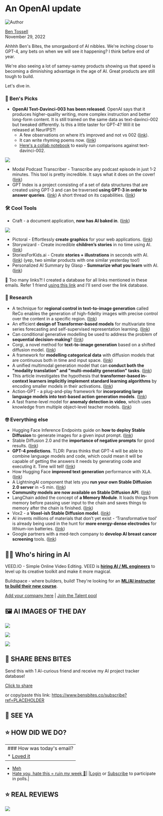 # An OpenAI update

![Author](https://media.beehiiv.com/cdn-cgi/image/format=auto,onerror=redirect/uploads/user/profile_picture/fc858b4d-39e3-4be1-abf4-2b55504e21a2/thumb_uJ4UYake_400x400.jpg)

[Ben Tossell](https://www.twitter.com/bentossell)  
November 29, 2022

Ahhhh Ben's Bites, the smorgasbord of AI nibbles. We're inching closer to GPT-4, any bets on when we will see it happening? I think before end of year.

We're also seeing a lot of samey-samey products showing us that speed is becoming a diminishing advantage in the age of AI. Great products are still tough to build.

Let's dive in.

### **🤌 Ben's Picks**

* **OpenAI Text-Davinci-003 has been released**. OpenAI says that it produces higher-quality writing, more complex instruction and better long-form content. It is still trained on the same data as text-davinci-002 but tweaked differently. Is this a little taster for GPT-4? Will it be released at NeurIPS?!
  * A few observations on where it’s improved and not vs 002 ([<u>link</u>](https://flight.beehiiv.net/v2/clicks/eyJhbGciOiJIUzI1NiIsInR5cCI6IkpXVCJ9.eyJ1cmwiOiJodHRwczovL3R3aXR0ZXIuY29tL2JsZW5ub25fL3N0YXR1cy8xNTk3Mzc0ODI2MzA1MzE4OTEyIiwicG9zdF9pZCI6IjQ3MDE4NjBlLWQ2YmMtNGUzNS04ZmNjLTdkNWI1MjIzNGZjZiIsInB1YmxpY2F0aW9uX2lkIjoiNDQ3ZjZlNjAtZTM2YS00NjQyLWI2ZjgtNDZiZWIxOTA0NWVjIiwidmlzaXRfdG9rZW4iOiJmNzQ2ZGZmOS0yMTc5LTQzNjctYjY4Mi1iYTk2NzVmMGFmNmUiLCJpYXQiOjE2NzQwMzE4NTUuOTg2LCJpc3MiOiJvcmNoaWQifQ.GRu3CaVaH6mPwHzoWgUSjL7OBRytB2IVzHcXxBqqqmU)).
  * It can write rhyming poems now. ([<u>link</u>](https://flight.beehiiv.net/v2/clicks/eyJhbGciOiJIUzI1NiIsInR5cCI6IkpXVCJ9.eyJ1cmwiOiJodHRwczovL3R3aXR0ZXIuY29tL2Vtb2xsaWNrL3N0YXR1cy8xNTk3NDI4OTkyMDM3OTUzNTM3IiwicG9zdF9pZCI6IjQ3MDE4NjBlLWQ2YmMtNGUzNS04ZmNjLTdkNWI1MjIzNGZjZiIsInB1YmxpY2F0aW9uX2lkIjoiNDQ3ZjZlNjAtZTM2YS00NjQyLWI2ZjgtNDZiZWIxOTA0NWVjIiwidmlzaXRfdG9rZW4iOiJmNzQ2ZGZmOS0yMTc5LTQzNjctYjY4Mi1iYTk2NzVmMGFmNmUiLCJpYXQiOjE2NzQwMzE4NTUuOTg2LCJpc3MiOiJvcmNoaWQifQ.0--Zpy0cAY3Wbzrg5Bkm1A4VfHHJ7jTiMoHHFer_xEQ))
  * [<u>Here's a collab notebook</u>](https://flight.beehiiv.net/v2/clicks/eyJhbGciOiJIUzI1NiIsInR5cCI6IkpXVCJ9.eyJ1cmwiOiJodHRwczovL2NvbGFiLnJlc2VhcmNoLmdvb2dsZS5jb20vZHJpdmUvMWF0ejR4ZlpMcElISktEMmtmMzhXbnhIdjYxWFUtZHdiI3Njcm9sbFRvPUF3TXZPQkNFRG94QyIsInBvc3RfaWQiOiI0NzAxODYwZS1kNmJjLTRlMzUtOGZjYy03ZDViNTIyMzRmY2YiLCJwdWJsaWNhdGlvbl9pZCI6IjQ0N2Y2ZTYwLWUzNmEtNDY0Mi1iNmY4LTQ2YmViMTkwNDVlYyIsInZpc2l0X3Rva2VuIjoiZjc0NmRmZjktMjE3OS00MzY3LWI2ODItYmE5Njc1ZjBhZjZlIiwiaWF0IjoxNjc0MDMxODU1Ljk4NiwiaXNzIjoib3JjaGlkIn0.t7W66Em5c1dye8GYwsIvyFjSEyF_fkmM-zbMlRXlfvQ) to easily run comparisons against text-davinci-002.

![](https://media.beehiiv.com/cdn-cgi/image/format=auto,onerror=redirect/uploads/asset/file/5a766c45-a867-4b40-9d14-30b1ebe8bc48/FiszLtZXoAAz2FD.png)

* Modal Podcast Transcriber - Transcribe any podcast episode in just 1-2 minutes. This tool is pretty incredible. It says what it does on the cover! ([<u>link</u>](https://flight.beehiiv.net/v2/clicks/eyJhbGciOiJIUzI1NiIsInR5cCI6IkpXVCJ9.eyJ1cmwiOiJodHRwczovL21vZGFsLmNvbS9kb2NzL2d1aWRlL3doaXNwZXItdHJhbnNjcmliZXIiLCJwb3N0X2lkIjoiNDcwMTg2MGUtZDZiYy00ZTM1LThmY2MtN2Q1YjUyMjM0ZmNmIiwicHVibGljYXRpb25faWQiOiI0NDdmNmU2MC1lMzZhLTQ2NDItYjZmOC00NmJlYjE5MDQ1ZWMiLCJ2aXNpdF90b2tlbiI6ImY3NDZkZmY5LTIxNzktNDM2Ny1iNjgyLWJhOTY3NWYwYWY2ZSIsImlhdCI6MTY3NDAzMTg1NS45ODYsImlzcyI6Im9yY2hpZCJ9.ksL_0kGOa3JuFOXW4tRZCHail-mu-PVsgUT-aP0L4XY))
* GPT Index is a project consisting of a set of data structures that are created using GPT-3 and can be traversed **using GPT-3 in order to answer queries**. ([<u>link</u>](https://flight.beehiiv.net/v2/clicks/eyJhbGciOiJIUzI1NiIsInR5cCI6IkpXVCJ9.eyJ1cmwiOiJodHRwczovL2dpdGh1Yi5jb20vamVycnlqbGl1L2dwdF9pbmRleCIsInBvc3RfaWQiOiI0NzAxODYwZS1kNmJjLTRlMzUtOGZjYy03ZDViNTIyMzRmY2YiLCJwdWJsaWNhdGlvbl9pZCI6IjQ0N2Y2ZTYwLWUzNmEtNDY0Mi1iNmY4LTQ2YmViMTkwNDVlYyIsInZpc2l0X3Rva2VuIjoiZjc0NmRmZjktMjE3OS00MzY3LWI2ODItYmE5Njc1ZjBhZjZlIiwiaWF0IjoxNjc0MDMxODU1Ljk4NiwiaXNzIjoib3JjaGlkIn0.TMCESarQqMSUOMc8dGaUHlLvJTYgLXS0aB0m-XAC7fI)) A short thread on its capabilities. ([<u>link</u>](https://flight.beehiiv.net/v2/clicks/eyJhbGciOiJIUzI1NiIsInR5cCI6IkpXVCJ9.eyJ1cmwiOiJodHRwczovL3R3aXR0ZXIuY29tL2plcnJ5amxpdTAvc3RhdHVzLzE1OTY5MzUxNzYwODQzMjg0NDkiLCJwb3N0X2lkIjoiNDcwMTg2MGUtZDZiYy00ZTM1LThmY2MtN2Q1YjUyMjM0ZmNmIiwicHVibGljYXRpb25faWQiOiI0NDdmNmU2MC1lMzZhLTQ2NDItYjZmOC00NmJlYjE5MDQ1ZWMiLCJ2aXNpdF90b2tlbiI6ImY3NDZkZmY5LTIxNzktNDM2Ny1iNjgyLWJhOTY3NWYwYWY2ZSIsImlhdCI6MTY3NDAzMTg1NS45ODYsImlzcyI6Im9yY2hpZCJ9.1njsNuQeEU7Y5zy7SAyrARas14wqzdNTB4hVJt2CzXg))

### **🛠️ Cool Tools**

* Craft - a document application, **now has AI baked in**. ([<u>link</u>](https://flight.beehiiv.net/v2/clicks/eyJhbGciOiJIUzI1NiIsInR5cCI6IkpXVCJ9.eyJ1cmwiOiJodHRwczovL3d3dy5jcmFmdC5kby9ibG9nL2NyYWZ0LWFzc2lzdGFudC1mdXR1cmUtYWkiLCJwb3N0X2lkIjoiNDcwMTg2MGUtZDZiYy00ZTM1LThmY2MtN2Q1YjUyMjM0ZmNmIiwicHVibGljYXRpb25faWQiOiI0NDdmNmU2MC1lMzZhLTQ2NDItYjZmOC00NmJlYjE5MDQ1ZWMiLCJ2aXNpdF90b2tlbiI6ImY3NDZkZmY5LTIxNzktNDM2Ny1iNjgyLWJhOTY3NWYwYWY2ZSIsImlhdCI6MTY3NDAzMTg1NS45ODYsImlzcyI6Im9yY2hpZCJ9.nZ_F1UuaRWkLFAWRtj5ys79BADlC0G88y9wyJyCgFcc))

![](https://media.beehiiv.com/cdn-cgi/image/format=auto,onerror=redirect/uploads/asset/file/6f98ca5c-0c98-4105-ba5b-e3a9403bb803/ezgif.com-gif-maker__34_.gif)

* Pictoral - Effortlessly **create graphics** for your web applications. ([<u>link</u>](https://flight.beehiiv.net/v2/clicks/eyJhbGciOiJIUzI1NiIsInR5cCI6IkpXVCJ9.eyJ1cmwiOiJodHRwczovL3d3dy5waWN0b3JpYWwuYWkvIiwicG9zdF9pZCI6IjQ3MDE4NjBlLWQ2YmMtNGUzNS04ZmNjLTdkNWI1MjIzNGZjZiIsInB1YmxpY2F0aW9uX2lkIjoiNDQ3ZjZlNjAtZTM2YS00NjQyLWI2ZjgtNDZiZWIxOTA0NWVjIiwidmlzaXRfdG9rZW4iOiJmNzQ2ZGZmOS0yMTc5LTQzNjctYjY4Mi1iYTk2NzVmMGFmNmUiLCJpYXQiOjE2NzQwMzE4NTUuOTg2LCJpc3MiOiJvcmNoaWQifQ.31l9vHBqfdYB71xjgxK2gEGU3uSw0W3aHLOB0lVeR1E))
* Storywizard - Create incredible **children’s stories** in no time using AI. ([<u>link</u>](https://flight.beehiiv.net/v2/clicks/eyJhbGciOiJIUzI1NiIsInR5cCI6IkpXVCJ9.eyJ1cmwiOiJodHRwczovL3d3dy5zdG9yeXdpemFyZC5haS8iLCJwb3N0X2lkIjoiNDcwMTg2MGUtZDZiYy00ZTM1LThmY2MtN2Q1YjUyMjM0ZmNmIiwicHVibGljYXRpb25faWQiOiI0NDdmNmU2MC1lMzZhLTQ2NDItYjZmOC00NmJlYjE5MDQ1ZWMiLCJ2aXNpdF90b2tlbiI6ImY3NDZkZmY5LTIxNzktNDM2Ny1iNjgyLWJhOTY3NWYwYWY2ZSIsImlhdCI6MTY3NDAzMTg1NS45ODYsImlzcyI6Im9yY2hpZCJ9.Uxl0dW828x2AXqweWO35Gyhlbao7p7Q9uip131fsqXQ))
* StoriesForKids.ai - Create **stories + illustrations** in seconds with AI. ([<u>link</u>](https://flight.beehiiv.net/v2/clicks/eyJhbGciOiJIUzI1NiIsInR5cCI6IkpXVCJ9.eyJ1cmwiOiJodHRwczovL3d3dy5zdG9yaWVzZm9ya2lkcy5haS8iLCJwb3N0X2lkIjoiNDcwMTg2MGUtZDZiYy00ZTM1LThmY2MtN2Q1YjUyMjM0ZmNmIiwicHVibGljYXRpb25faWQiOiI0NDdmNmU2MC1lMzZhLTQ2NDItYjZmOC00NmJlYjE5MDQ1ZWMiLCJ2aXNpdF90b2tlbiI6ImY3NDZkZmY5LTIxNzktNDM2Ny1iNjgyLWJhOTY3NWYwYWY2ZSIsImlhdCI6MTY3NDAzMTg1NS45ODYsImlzcyI6Im9yY2hpZCJ9.rAeLVnDgRECULBvP3STrihrX-q383j7vMIoBDA7-N3E)) (yep, two similar products with one similar yesterday too!)
* Personalized AI Summary by Glasp - **Summarize what you learn** with AI. ([<u>link</u>](https://flight.beehiiv.net/v2/clicks/eyJhbGciOiJIUzI1NiIsInR5cCI6IkpXVCJ9.eyJ1cmwiOiJodHRwczovL2dsYXNwLmNvL2FpLXN1bW1hcnkiLCJwb3N0X2lkIjoiNDcwMTg2MGUtZDZiYy00ZTM1LThmY2MtN2Q1YjUyMjM0ZmNmIiwicHVibGljYXRpb25faWQiOiI0NDdmNmU2MC1lMzZhLTQ2NDItYjZmOC00NmJlYjE5MDQ1ZWMiLCJ2aXNpdF90b2tlbiI6ImY3NDZkZmY5LTIxNzktNDM2Ny1iNjgyLWJhOTY3NWYwYWY2ZSIsImlhdCI6MTY3NDAzMTg1NS45ODYsImlzcyI6Im9yY2hpZCJ9.qpDJXONByumHpV23EzT5q9kVaI9guEQR9M-ufZ2_p9s))

👋 Too many links?! I created a database for all links mentioned in these emails. Refer 1 friend [using this link](https://flight.beehiiv.net/v2/clicks/eyJhbGciOiJIUzI1NiIsInR5cCI6IkpXVCJ9.eyJ1cmwiOiJodHRwczovL3d3dy5iZW5zYml0ZXMuY28vc3Vic2NyaWJlP3JlZj1QTEFDRUhPTERFUiIsInBvc3RfaWQiOiI0NzAxODYwZS1kNmJjLTRlMzUtOGZjYy03ZDViNTIyMzRmY2YiLCJwdWJsaWNhdGlvbl9pZCI6IjQ0N2Y2ZTYwLWUzNmEtNDY0Mi1iNmY4LTQ2YmViMTkwNDVlYyIsInZpc2l0X3Rva2VuIjoiZjc0NmRmZjktMjE3OS00MzY3LWI2ODItYmE5Njc1ZjBhZjZlIiwiaWF0IjoxNjc0MDMxODU1Ljk4NiwiaXNzIjoib3JjaGlkIn0.0gFK2WiRLygjH70WTm9auIOKG4Mm1FCaUvQhaVBHfwY) and I'll send over the link database.

### **🔬 Research**

* A technique for **regional control in text-to-image generation** called ReCo enables the generation of high-fidelity images with precise control over the content in a specific region. ([<u>link</u>](https://flight.beehiiv.net/v2/clicks/eyJhbGciOiJIUzI1NiIsInR5cCI6IkpXVCJ9.eyJ1cmwiOiJodHRwczovL2FyeGl2Lm9yZy9hYnMvMjIxMS4xNTUxOCIsInBvc3RfaWQiOiI0NzAxODYwZS1kNmJjLTRlMzUtOGZjYy03ZDViNTIyMzRmY2YiLCJwdWJsaWNhdGlvbl9pZCI6IjQ0N2Y2ZTYwLWUzNmEtNDY0Mi1iNmY4LTQ2YmViMTkwNDVlYyIsInZpc2l0X3Rva2VuIjoiZjc0NmRmZjktMjE3OS00MzY3LWI2ODItYmE5Njc1ZjBhZjZlIiwiaWF0IjoxNjc0MDMxODU1Ljk4NiwiaXNzIjoib3JjaGlkIn0.VKtNsmQaYg3zFdH5OcxZMk8Eb8eGMiUrVUXOX3FfJwI))
* An efficient **design of Transformer-based models** for multivariate time series forecasting and self-supervised representation learning. ([<u>link</u>](https://flight.beehiiv.net/v2/clicks/eyJhbGciOiJIUzI1NiIsInR5cCI6IkpXVCJ9.eyJ1cmwiOiJodHRwczovL2FyeGl2Lm9yZy9hYnMvMjIxMS4xNDczMCIsInBvc3RfaWQiOiI0NzAxODYwZS1kNmJjLTRlMzUtOGZjYy03ZDViNTIyMzRmY2YiLCJwdWJsaWNhdGlvbl9pZCI6IjQ0N2Y2ZTYwLWUzNmEtNDY0Mi1iNmY4LTQ2YmViMTkwNDVlYyIsInZpc2l0X3Rva2VuIjoiZjc0NmRmZjktMjE3OS00MzY3LWI2ODItYmE5Njc1ZjBhZjZlIiwiaWF0IjoxNjc0MDMxODU1Ljk4NiwiaXNzIjoib3JjaGlkIn0.iKAlQdU9ytCtsJRUuVyChF4o7WPFwaBvQEDU0nP_KDY))
* Can conditional generative modelling be used to address the problem of **sequential decision-making**? ([<u>link</u>](https://flight.beehiiv.net/v2/clicks/eyJhbGciOiJIUzI1NiIsInR5cCI6IkpXVCJ9.eyJ1cmwiOiJodHRwczovL2FudXJhZ2FqYXkuZ2l0aHViLmlvL2RlY2lzaW9uLWRpZmZ1c2VyLyIsInBvc3RfaWQiOiI0NzAxODYwZS1kNmJjLTRlMzUtOGZjYy03ZDViNTIyMzRmY2YiLCJwdWJsaWNhdGlvbl9pZCI6IjQ0N2Y2ZTYwLWUzNmEtNDY0Mi1iNmY4LTQ2YmViMTkwNDVlYyIsInZpc2l0X3Rva2VuIjoiZjc0NmRmZjktMjE3OS00MzY3LWI2ODItYmE5Njc1ZjBhZjZlIiwiaWF0IjoxNjc0MDMxODU1Ljk4NiwiaXNzIjoib3JjaGlkIn0.SKG9v0TN9qss1L0OwzJ8_IE-dA7GgyTM6TrgwkZewRM))
* Corgi, a novel method for **text-to-image generation** based on a shifted diffusion model. ([<u>link</u>](https://flight.beehiiv.net/v2/clicks/eyJhbGciOiJIUzI1NiIsInR5cCI6IkpXVCJ9.eyJ1cmwiOiJodHRwczovL2FyeGl2Lm9yZy9hYnMvMjIxMS4xNTM4OCIsInBvc3RfaWQiOiI0NzAxODYwZS1kNmJjLTRlMzUtOGZjYy03ZDViNTIyMzRmY2YiLCJwdWJsaWNhdGlvbl9pZCI6IjQ0N2Y2ZTYwLWUzNmEtNDY0Mi1iNmY4LTQ2YmViMTkwNDVlYyIsInZpc2l0X3Rva2VuIjoiZjc0NmRmZjktMjE3OS00MzY3LWI2ODItYmE5Njc1ZjBhZjZlIiwiaWF0IjoxNjc0MDMxODU1Ljk4NiwiaXNzIjoib3JjaGlkIn0._6dIhGPo-H4kT9uD2vT7cfj9LbM7FY9L_u_JmY0Qikk))
* A framework for **modelling categorical data** with diffusion models that are continuous both in time and input space. ([<u>link</u>](https://flight.beehiiv.net/v2/clicks/eyJhbGciOiJIUzI1NiIsInR5cCI6IkpXVCJ9.eyJ1cmwiOiJodHRwczovL2FyeGl2Lm9yZy9hYnMvMjIxMS4xNTA4OSIsInBvc3RfaWQiOiI0NzAxODYwZS1kNmJjLTRlMzUtOGZjYy03ZDViNTIyMzRmY2YiLCJwdWJsaWNhdGlvbl9pZCI6IjQ0N2Y2ZTYwLWUzNmEtNDY0Mi1iNmY4LTQ2YmViMTkwNDVlYyIsInZpc2l0X3Rva2VuIjoiZjc0NmRmZjktMjE3OS00MzY3LWI2ODItYmE5Njc1ZjBhZjZlIiwiaWF0IjoxNjc0MDMxODU1Ljk4NiwiaXNzIjoib3JjaGlkIn0.YhmaYzlySNN-rdDLvjhXP5Y4suv73SMkUzgrV1BCNhE))
* A unified multimodal generation model that can **conduct both the "modality translation" and "multi-modality generation" tasks**. ([<u>link</u>](https://flight.beehiiv.net/v2/clicks/eyJhbGciOiJIUzI1NiIsInR5cCI6IkpXVCJ9.eyJ1cmwiOiJodHRwczovL2FyeGl2Lm9yZy9hYnMvMjIxMS4xNDg0MiIsInBvc3RfaWQiOiI0NzAxODYwZS1kNmJjLTRlMzUtOGZjYy03ZDViNTIyMzRmY2YiLCJwdWJsaWNhdGlvbl9pZCI6IjQ0N2Y2ZTYwLWUzNmEtNDY0Mi1iNmY4LTQ2YmViMTkwNDVlYyIsInZpc2l0X3Rva2VuIjoiZjc0NmRmZjktMjE3OS00MzY3LWI2ODItYmE5Njc1ZjBhZjZlIiwiaWF0IjoxNjc0MDMxODU1Ljk4NiwiaXNzIjoib3JjaGlkIn0._4-rthe35yYd06xL-nYdcfirsAwyPSwdZdguLlXzBJg))
* This article investigates the hypothesis that **transformer-based in-context learners implicitly implement standard learning algorithms** by encoding smaller models in their activations. ([<u>link</u>](https://flight.beehiiv.net/v2/clicks/eyJhbGciOiJIUzI1NiIsInR5cCI6IkpXVCJ9.eyJ1cmwiOiJodHRwczovL2FyeGl2Lm9yZy9hYnMvMjIxMS4xNTY2MSIsInBvc3RfaWQiOiI0NzAxODYwZS1kNmJjLTRlMzUtOGZjYy03ZDViNTIyMzRmY2YiLCJwdWJsaWNhdGlvbl9pZCI6IjQ0N2Y2ZTYwLWUzNmEtNDY0Mi1iNmY4LTQ2YmViMTkwNDVlYyIsInZpc2l0X3Rva2VuIjoiZjc0NmRmZjktMjE3OS00MzY3LWI2ODItYmE5Njc1ZjBhZjZlIiwiaWF0IjoxNjc0MDMxODU1Ljk4NywiaXNzIjoib3JjaGlkIn0.Hpw-AbCwlCn8NAy4WhQMa4sMZ9I3AWGBPEkcIAH3zoc))
* Action-GPT - a plug-and-play framework for **incorporating large language models into text-based action generation models**. ([<u>link</u>](https://flight.beehiiv.net/v2/clicks/eyJhbGciOiJIUzI1NiIsInR5cCI6IkpXVCJ9.eyJ1cmwiOiJodHRwczovL2FjdGlvbmdwdC5naXRodWIuaW8vIiwicG9zdF9pZCI6IjQ3MDE4NjBlLWQ2YmMtNGUzNS04ZmNjLTdkNWI1MjIzNGZjZiIsInB1YmxpY2F0aW9uX2lkIjoiNDQ3ZjZlNjAtZTM2YS00NjQyLWI2ZjgtNDZiZWIxOTA0NWVjIiwidmlzaXRfdG9rZW4iOiJmNzQ2ZGZmOS0yMTc5LTQzNjctYjY4Mi1iYTk2NzVmMGFmNmUiLCJpYXQiOjE2NzQwMzE4NTUuOTg3LCJpc3MiOiJvcmNoaWQifQ.fwr50W6T9Uft1EbNKdfVYZNDaa_C1IYF7__h5vwm-l0))
* A fast frame-level model for **anomaly detection in video**, which uses knowledge from multiple object-level teacher models. ([<u>link</u>](https://flight.beehiiv.net/v2/clicks/eyJhbGciOiJIUzI1NiIsInR5cCI6IkpXVCJ9.eyJ1cmwiOiJodHRwczovL2FyeGl2Lm9yZy9hYnMvMjIxMS4xNTU5NyIsInBvc3RfaWQiOiI0NzAxODYwZS1kNmJjLTRlMzUtOGZjYy03ZDViNTIyMzRmY2YiLCJwdWJsaWNhdGlvbl9pZCI6IjQ0N2Y2ZTYwLWUzNmEtNDY0Mi1iNmY4LTQ2YmViMTkwNDVlYyIsInZpc2l0X3Rva2VuIjoiZjc0NmRmZjktMjE3OS00MzY3LWI2ODItYmE5Njc1ZjBhZjZlIiwiaWF0IjoxNjc0MDMxODU1Ljk4NywiaXNzIjoib3JjaGlkIn0.QJPNrx_GOjQZ1q7U9gfQ66-FuG8kPZTkjGXpmUJt3K8))

### **🤓 Everything else**

* Hugging Face Inference Endpoints guide on **how to deploy Stable Diffusion** to generate images for a given input prompt. ([<u>link</u>](https://flight.beehiiv.net/v2/clicks/eyJhbGciOiJIUzI1NiIsInR5cCI6IkpXVCJ9.eyJ1cmwiOiJodHRwczovL3d3dy5waGlsc2NobWlkLmRlL3N0YWJsZS1kaWZmdXNpb24taW5mZXJlbmNlLWVuZHBvaW50cyIsInBvc3RfaWQiOiI0NzAxODYwZS1kNmJjLTRlMzUtOGZjYy03ZDViNTIyMzRmY2YiLCJwdWJsaWNhdGlvbl9pZCI6IjQ0N2Y2ZTYwLWUzNmEtNDY0Mi1iNmY4LTQ2YmViMTkwNDVlYyIsInZpc2l0X3Rva2VuIjoiZjc0NmRmZjktMjE3OS00MzY3LWI2ODItYmE5Njc1ZjBhZjZlIiwiaWF0IjoxNjc0MDMxODU1Ljk4NywiaXNzIjoib3JjaGlkIn0.4g9pcKHG6zCi-YSU2v9qy-vnjbaT1EgC8Uhv-puZ6gM))
* Stable Diffusion 2.0 and the **importance of negative prompts** for good results. ([<u>link</u>](https://flight.beehiiv.net/v2/clicks/eyJhbGciOiJIUzI1NiIsInR5cCI6IkpXVCJ9.eyJ1cmwiOiJodHRwczovL21pbmltYXhpci5jb20vMjAyMi8xMS9zdGFibGUtZGlmZnVzaW9uLW5lZ2F0aXZlLXByb21wdC8iLCJwb3N0X2lkIjoiNDcwMTg2MGUtZDZiYy00ZTM1LThmY2MtN2Q1YjUyMjM0ZmNmIiwicHVibGljYXRpb25faWQiOiI0NDdmNmU2MC1lMzZhLTQ2NDItYjZmOC00NmJlYjE5MDQ1ZWMiLCJ2aXNpdF90b2tlbiI6ImY3NDZkZmY5LTIxNzktNDM2Ny1iNjgyLWJhOTY3NWYwYWY2ZSIsImlhdCI6MTY3NDAzMTg1NS45ODcsImlzcyI6Im9yY2hpZCJ9._j1jbCxhn1ZSLltpKd_gdj_8IguIZCraxCd-HXgE288))
* **GPT-4 predictions**. TLDR: Paras thinks that GPT-4 will be able to combine language models and code, which could mean it will be capable of getting the answers it needs by generating code and executing it. Time will tell! ([<u>link</u>](https://flight.beehiiv.net/v2/clicks/eyJhbGciOiJIUzI1NiIsInR5cCI6IkpXVCJ9.eyJ1cmwiOiJodHRwczovL3R3aXR0ZXIuY29tL3BhcmFzY2hvcHJhL3N0YXR1cy8xNTk2NzYyNjc1NzEwOTE4NjU2IiwicG9zdF9pZCI6IjQ3MDE4NjBlLWQ2YmMtNGUzNS04ZmNjLTdkNWI1MjIzNGZjZiIsInB1YmxpY2F0aW9uX2lkIjoiNDQ3ZjZlNjAtZTM2YS00NjQyLWI2ZjgtNDZiZWIxOTA0NWVjIiwidmlzaXRfdG9rZW4iOiJmNzQ2ZGZmOS0yMTc5LTQzNjctYjY4Mi1iYTk2NzVmMGFmNmUiLCJpYXQiOjE2NzQwMzE4NTUuOTg3LCJpc3MiOiJvcmNoaWQifQ.h7p8z5ezCMskhq_ruuQ3KBMD9DLtq9HCZ5SUYVK6BPg))
* How Hugging Face **improved text generation** performance with XLA. ([<u>link</u>](https://flight.beehiiv.net/v2/clicks/eyJhbGciOiJIUzI1NiIsInR5cCI6IkpXVCJ9.eyJ1cmwiOiJodHRwczovL2Jsb2cudGVuc29yZmxvdy5vcmcvMjAyMi8xMS9ob3ctaHVnZ2luZy1mYWNlLWltcHJvdmVkLXRleHQtZ2VuZXJhdGlvbi1wZXJmb3JtYW5jZS13aXRoLXhsYS5odG1sIiwicG9zdF9pZCI6IjQ3MDE4NjBlLWQ2YmMtNGUzNS04ZmNjLTdkNWI1MjIzNGZjZiIsInB1YmxpY2F0aW9uX2lkIjoiNDQ3ZjZlNjAtZTM2YS00NjQyLWI2ZjgtNDZiZWIxOTA0NWVjIiwidmlzaXRfdG9rZW4iOiJmNzQ2ZGZmOS0yMTc5LTQzNjctYjY4Mi1iYTk2NzVmMGFmNmUiLCJpYXQiOjE2NzQwMzE4NTUuOTg3LCJpc3MiOiJvcmNoaWQifQ.5mL0wlyl53xMAYFDAtEEP0pRRngXS6kSjGKjaYKV9kg))
* A LightningAI component that lets you **run your own Stable Diffusion 2.0 server** in ~5 min. ([<u>link</u>](https://flight.beehiiv.net/v2/clicks/eyJhbGciOiJIUzI1NiIsInR5cCI6IkpXVCJ9.eyJ1cmwiOiJodHRwczovL3R3aXR0ZXIuY29tL3Jhc2J0L3N0YXR1cy8xNTk3MjQ2MTk4MzI2MzQxNjM0IiwicG9zdF9pZCI6IjQ3MDE4NjBlLWQ2YmMtNGUzNS04ZmNjLTdkNWI1MjIzNGZjZiIsInB1YmxpY2F0aW9uX2lkIjoiNDQ3ZjZlNjAtZTM2YS00NjQyLWI2ZjgtNDZiZWIxOTA0NWVjIiwidmlzaXRfdG9rZW4iOiJmNzQ2ZGZmOS0yMTc5LTQzNjctYjY4Mi1iYTk2NzVmMGFmNmUiLCJpYXQiOjE2NzQwMzE4NTUuOTg3LCJpc3MiOiJvcmNoaWQifQ.pQgVyEK6IlEtNc3nubWYZxl0JUPAVoWy8x-mIzDFIf0))
* **Community models are now available on Stable Diffusion API**. ([<u>link</u>](https://flight.beehiiv.net/v2/clicks/eyJhbGciOiJIUzI1NiIsInR5cCI6IkpXVCJ9.eyJ1cmwiOiJodHRwczovL3N0YWJsZWRpZmZ1c2lvbmFwaS5jb20vbW9kZWxzIiwicG9zdF9pZCI6IjQ3MDE4NjBlLWQ2YmMtNGUzNS04ZmNjLTdkNWI1MjIzNGZjZiIsInB1YmxpY2F0aW9uX2lkIjoiNDQ3ZjZlNjAtZTM2YS00NjQyLWI2ZjgtNDZiZWIxOTA0NWVjIiwidmlzaXRfdG9rZW4iOiJmNzQ2ZGZmOS0yMTc5LTQzNjctYjY4Mi1iYTk2NzVmMGFmNmUiLCJpYXQiOjE2NzQwMzE4NTUuOTg3LCJpc3MiOiJvcmNoaWQifQ.ptjKPRQl5T7zUg50brDjvA_U6Q-QgxcZm8aFLkZ5uvA))
* LangChain added the concept of **a Memory Module**. It loads things from memory before passing user input to the chain and saves things to memory after the chain is finished. ([<u>link</u>](https://flight.beehiiv.net/v2/clicks/eyJhbGciOiJIUzI1NiIsInR5cCI6IkpXVCJ9.eyJ1cmwiOiJodHRwczovL3R3aXR0ZXIuY29tL0xhbmdDaGFpbkFJL3N0YXR1cy8xNTk3Mjg1MDM3NjAyMzE2Mjg4IiwicG9zdF9pZCI6IjQ3MDE4NjBlLWQ2YmMtNGUzNS04ZmNjLTdkNWI1MjIzNGZjZiIsInB1YmxpY2F0aW9uX2lkIjoiNDQ3ZjZlNjAtZTM2YS00NjQyLWI2ZjgtNDZiZWIxOTA0NWVjIiwidmlzaXRfdG9rZW4iOiJmNzQ2ZGZmOS0yMTc5LTQzNjctYjY4Mi1iYTk2NzVmMGFmNmUiLCJpYXQiOjE2NzQwMzE4NTUuOTg3LCJpc3MiOiJvcmNoaWQifQ.2jkXUnLmEYLSJPyd_qxbr0PlKO__Ldx31kgpwIREQX4))
* Vox2 - a **Voxel-ish Stable Diffusion model**. ([<u>link</u>](https://flight.beehiiv.net/v2/clicks/eyJhbGciOiJIUzI1NiIsInR5cCI6IkpXVCJ9.eyJ1cmwiOiJodHRwczovL2h1Z2dpbmdmYWNlLmNvL3BsYXNtby92b3gyIiwicG9zdF9pZCI6IjQ3MDE4NjBlLWQ2YmMtNGUzNS04ZmNjLTdkNWI1MjIzNGZjZiIsInB1YmxpY2F0aW9uX2lkIjoiNDQ3ZjZlNjAtZTM2YS00NjQyLWI2ZjgtNDZiZWIxOTA0NWVjIiwidmlzaXRfdG9rZW4iOiJmNzQ2ZGZmOS0yMTc5LTQzNjctYjY4Mi1iYTk2NzVmMGFmNmUiLCJpYXQiOjE2NzQwMzE4NTUuOTg3LCJpc3MiOiJvcmNoaWQifQ.F6lcQgzX85uk43aGp8LBvRr-_e5-T6N7fX50S_Mda9Q))
* AI invents millions of materials that don’t yet exist - ‘Transformative tool’ is already being used in the hunt for **more energy-dense electrodes** for lithium-ion batteries. ([<u>link</u>](https://flight.beehiiv.net/v2/clicks/eyJhbGciOiJIUzI1NiIsInR5cCI6IkpXVCJ9.eyJ1cmwiOiJodHRwczovL3d3dy5pbmRlcGVuZGVudC5jby51ay90ZWNoL2FpLW5hbm9tYXRlcmlhbHMtYXJ0aWZpY2lhbC1pbnRlbGxpZ2VuY2UtYmF0dGVyaWVzLWIyMjM0NTMxLmh0bWwiLCJwb3N0X2lkIjoiNDcwMTg2MGUtZDZiYy00ZTM1LThmY2MtN2Q1YjUyMjM0ZmNmIiwicHVibGljYXRpb25faWQiOiI0NDdmNmU2MC1lMzZhLTQ2NDItYjZmOC00NmJlYjE5MDQ1ZWMiLCJ2aXNpdF90b2tlbiI6ImY3NDZkZmY5LTIxNzktNDM2Ny1iNjgyLWJhOTY3NWYwYWY2ZSIsImlhdCI6MTY3NDAzMTg1NS45ODcsImlzcyI6Im9yY2hpZCJ9.3GRyiktE2qhSAVJuVIToPnyKuBYNUZljM9uWhkfJQmg))
* Google partners with a med-tech company to **develop AI breast cancer screening** tools. ([<u>link</u>](https://flight.beehiiv.net/v2/clicks/eyJhbGciOiJIUzI1NiIsInR5cCI6IkpXVCJ9.eyJ1cmwiOiJodHRwczovL3d3dy50aGV2ZXJnZS5jb20vMjAyMi8xMS8yOC8yMzQ4MTk2Ny9nb29nbGUtcGFydG5lcnMtaWNhZC1tZWQtdGVjaC1haS1icmVhc3QtY2FuY2VyLXNjcmVlbmluZyIsInBvc3RfaWQiOiI0NzAxODYwZS1kNmJjLTRlMzUtOGZjYy03ZDViNTIyMzRmY2YiLCJwdWJsaWNhdGlvbl9pZCI6IjQ0N2Y2ZTYwLWUzNmEtNDY0Mi1iNmY4LTQ2YmViMTkwNDVlYyIsInZpc2l0X3Rva2VuIjoiZjc0NmRmZjktMjE3OS00MzY3LWI2ODItYmE5Njc1ZjBhZjZlIiwiaWF0IjoxNjc0MDMxODU1Ljk4NywiaXNzIjoib3JjaGlkIn0.KbIjb50C-0d_QYuWqhSTsRGDVm8CvnPqjDxgSrrct2g))

## **🧑‍💻 Who's hiring in AI**

VEED.IO - Simple Online Video Editing. VEED is **[hiring AI / ML engineers](https://flight.beehiiv.net/v2/clicks/eyJhbGciOiJIUzI1NiIsInR5cCI6IkpXVCJ9.eyJ1cmwiOiJodHRwczovL3ZlZWQudGVhbXRhaWxvci5jb20vam9icy8yMTQ1NTI2LXNlbmlvci1zb2Z0d2FyZS1lbmdpbmVlci1haS10ZWFtIiwicG9zdF9pZCI6IjQ3MDE4NjBlLWQ2YmMtNGUzNS04ZmNjLTdkNWI1MjIzNGZjZiIsInB1YmxpY2F0aW9uX2lkIjoiNDQ3ZjZlNjAtZTM2YS00NjQyLWI2ZjgtNDZiZWIxOTA0NWVjIiwidmlzaXRfdG9rZW4iOiJmNzQ2ZGZmOS0yMTc5LTQzNjctYjY4Mi1iYTk2NzVmMGFmNmUiLCJpYXQiOjE2NzQwMzE4NTUuOTg3LCJpc3MiOiJvcmNoaWQifQ.bJ7oGzsrXV6iVg8ExSHKHo1gtwQtNyYxvFn27k6DDrU)** to level up its creative toolkit and make it more magical.

Buildspace - where builders, build! They're looking for an **[ML/AI instructor to build their new course](https://flight.beehiiv.net/v2/clicks/eyJhbGciOiJIUzI1NiIsInR5cCI6IkpXVCJ9.eyJ1cmwiOiJodHRwczovL2J1aWxkc3BhY2Uuc28vam9pbiIsInBvc3RfaWQiOiI0NzAxODYwZS1kNmJjLTRlMzUtOGZjYy03ZDViNTIyMzRmY2YiLCJwdWJsaWNhdGlvbl9pZCI6IjQ0N2Y2ZTYwLWUzNmEtNDY0Mi1iNmY4LTQ2YmViMTkwNDVlYyIsInZpc2l0X3Rva2VuIjoiZjc0NmRmZjktMjE3OS00MzY3LWI2ODItYmE5Njc1ZjBhZjZlIiwiaWF0IjoxNjc0MDMxODU1Ljk4NywiaXNzIjoib3JjaGlkIn0.OW0_-dhVKoFss_zBT5E23g2NXkWa1GDwcSPWfAIIr9o)**.

[Add your company here](https://flight.beehiiv.net/v2/clicks/eyJhbGciOiJIUzI1NiIsInR5cCI6IkpXVCJ9.eyJ1cmwiOiJodHRwczovL2JlbnNiaXRlcy5wYWxsZXQuY29tL2hpcmUiLCJwb3N0X2lkIjoiNDcwMTg2MGUtZDZiYy00ZTM1LThmY2MtN2Q1YjUyMjM0ZmNmIiwicHVibGljYXRpb25faWQiOiI0NDdmNmU2MC1lMzZhLTQ2NDItYjZmOC00NmJlYjE5MDQ1ZWMiLCJ2aXNpdF90b2tlbiI6ImY3NDZkZmY5LTIxNzktNDM2Ny1iNjgyLWJhOTY3NWYwYWY2ZSIsImlhdCI6MTY3NDAzMTg1NS45ODcsImlzcyI6Im9yY2hpZCJ9.DuDHO0RtV7lshG_n8nYFC2w8rqHcl9PuyD4gHQ_Grn8) | [Join the Talent pool](https://flight.beehiiv.net/v2/clicks/eyJhbGciOiJIUzI1NiIsInR5cCI6IkpXVCJ9.eyJ1cmwiOiJodHRwczovL2JlbnNiaXRlcy5wYWxsZXQuY29tL3RhbGVudC93ZWxjb21lP3JlZmVycmFsPXRydWUmc3RlcD13ZWxjb21lJnBhbGxldD0iLCJwb3N0X2lkIjoiNDcwMTg2MGUtZDZiYy00ZTM1LThmY2MtN2Q1YjUyMjM0ZmNmIiwicHVibGljYXRpb25faWQiOiI0NDdmNmU2MC1lMzZhLTQ2NDItYjZmOC00NmJlYjE5MDQ1ZWMiLCJ2aXNpdF90b2tlbiI6ImY3NDZkZmY5LTIxNzktNDM2Ny1iNjgyLWJhOTY3NWYwYWY2ZSIsImlhdCI6MTY3NDAzMTg1NS45ODcsImlzcyI6Im9yY2hpZCJ9.GyZIvJXFx6QxI5jY9ZON6rqqTkAWKlQ1ySR6j0XbZgs)

## **🖼 AI IMAGES OF THE DAY**

![](https://media.beehiiv.com/cdn-cgi/image/format=auto,onerror=redirect/uploads/asset/file/182cc73e-2a21-415a-a44d-53afc655ec05/FiluyiYVQAAPp7e.jpeg)

![](https://media.beehiiv.com/cdn-cgi/image/format=auto,onerror=redirect/uploads/asset/file/a3410373-3a3b-4898-98a5-ebbf839e76df/FiluyiWVsAAHpW0.jpeg)

![](https://media.beehiiv.com/cdn-cgi/image/format=auto,onerror=redirect/uploads/asset/file/3858467e-430c-4170-bbcb-6f5a9b7ac81b/FiluyiYUYAA9F4w.jpeg)

## **🤗 SHARE BENS BITES**

Send this with 1 AI-curious friend and receive my AI project tracker database!

[Click to share](https://flight.beehiiv.net/v2/clicks/eyJhbGciOiJIUzI1NiIsInR5cCI6IkpXVCJ9.eyJ1cmwiOiJodHRwczovL3d3dy5iZW5zYml0ZXMuY28vc3Vic2NyaWJlP3JlZj1QTEFDRUhPTERFUiIsInBvc3RfaWQiOiI0NzAxODYwZS1kNmJjLTRlMzUtOGZjYy03ZDViNTIyMzRmY2YiLCJwdWJsaWNhdGlvbl9pZCI6IjQ0N2Y2ZTYwLWUzNmEtNDY0Mi1iNmY4LTQ2YmViMTkwNDVlYyIsInZpc2l0X3Rva2VuIjoiZjc0NmRmZjktMjE3OS00MzY3LWI2ODItYmE5Njc1ZjBhZjZlIiwiaWF0IjoxNjc0MDMxODU1Ljk4NywiaXNzIjoib3JjaGlkIn0.hnUO7xmhe-qF6T5QPqoEdDL6VOaIXz_C7PK9I33EDQ0)

or copy/paste this link: https://www.bensbites.co/subscribe?ref=PLACEHOLDER

## **👋 SEE YA**

## **⭐️ HOW DID WE DO?**

||
|:---|
|### How was today's email?|
|* [Loved it](/login)
* [Meh](/login)
* [Hate you, hate this = ruin my week 🥹](/login)|
|[Login](/login) or [Subscribe](https://www.bensbites.co/subscribe) to participate in polls.|

## **⭐️ REAL** REVIEWS

![](https://media.beehiiv.com/cdn-cgi/image/format=auto,onerror=redirect/uploads/asset/file/fedbeeff-a2f3-4ff2-bd78-903435701f37/Screenshot_2022-10-26_at_14.02.06.png)
